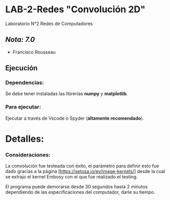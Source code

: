 # LAB-2-Redes "Convolución 2D"
Laboratorio N°2 Redes de Computadores 
  
## *Nota: 7.0*  
  
* Francisco Rousseau  



## Ejecución  

### Dependencias:
 
 Se debe tener instaladas las librerías **numpy** y **matplotlib**.

### Para ejecutar:  
Ejecutar a través de Vscode o Spyder (**altamente recomendado**).

# **Detalles:** 

### Consideraciones:
La convolución fue testeada con éxito, el parámetro para definir esto fue dado gracias a la página [https://setosa.io/ev/image-kernels/] desde la cual se extrajo el kernel Embosy con el que fue realizado el testing.

El programa puede demorarse desde 30 segundos hasta 2 minutos dependiendo de las especificaciones del computador, darle su tiempo.

